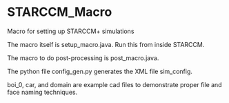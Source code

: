# STARCCM_Macro
 Macro for setting up STARCCM+ simulations

The macro itself is setup_macro.java. Run this from inside STARCCM.

The macro to do post-processing is post_macro.java.

The python file config_gen.py generates the XML file sim_config. 

boi_0, car, and domain are example cad files to demonstrate proper file and face naming techniques.
